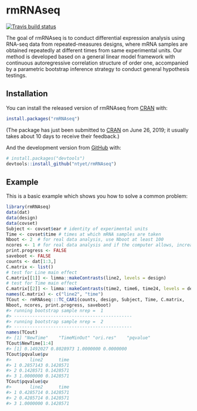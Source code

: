 
<!-- README.md is generated from README.Rmd. Please edit that file -->

# rmRNAseq

<!-- badges: start -->

[![Travis build
status](https://travis-ci.org/ntyet/rmRNAseq.svg?branch=master)](https://travis-ci.org/ntyet/rmRNAseq)
<!-- badges: end -->

The goal of rmRNAseq is to conduct differential expression analysis
using RNA-seq data from repeated-measures designs, where mRNA samples
are obtained repeatedly at different times from same experimental units.
Our method is developed based on a general linear model framework with
continuous autoregressive correlation structure of order one,
accompanied by a parametric bootstrap inference strategy to conduct
general hypothesis testings.

## Installation

You can install the released version of rmRNAseq from
[CRAN](https://CRAN.R-project.org) with:

``` r
install.packages("rmRNAseq")
```

(The package has just been submitted to
[CRAN](https::/CRAN.R-project.org) on June 26, 2019; it usually takes
about 10 days to receive their feedback.)

And the development version from [GitHub](https://github.com/) with:

``` r
# install.packages("devtools")
devtools::install_github("ntyet/rmRNAseq")
```

## Example

This is a basic example which shows you how to solve a common problem:

``` r
library(rmRNAseq)
data(dat)
data(design)
data(covset)
Subject <- covset$ear # identity of experimental units
Time <- covset$time # times at which mRNA samples are taken
Nboot <- 2  # for real data analysis, use Nboot at least 100
ncores <- 1 # for real data analysis and if the computer allows, increase ncores to save time
print.progress <- FALSE
saveboot <- FALSE
counts <- dat[1:3,]
C.matrix <- list()
# test for Line main effect
C.matrix[[1]] <- limma::makeContrasts(line2, levels = design)
# test for Time main effect
C.matrix[[2]] <- limma::makeContrasts(time2, time6, time24, levels = design)
names(C.matrix) <- c("line2", "time")
TCout <- rmRNAseq:::TC_CAR1(counts, design, Subject, Time, C.matrix,
Nboot, ncores, print.progress, saveboot)
#> running bootstrap sample nrep =  1 
#> ---------------------------------------------
#> running bootstrap sample nrep =  2 
#> ---------------------------------------------
names(TCout)
#> [1] "NewTime"    "TimeMinOut" "ori.res"    "pqvalue"
TCout$NewTime[1:4]
#> [1] 0.1492027 0.8028973 1.0000000 0.0000000
TCout$pqvalue$pv
#>       line2      time
#> 1 0.2857143 0.1428571
#> 2 0.1428571 0.1428571
#> 3 1.0000000 0.1428571
TCout$pqvalue$qv
#>       line2      time
#> 1 0.4285714 0.1428571
#> 2 0.4285714 0.1428571
#> 3 1.0000000 0.1428571
```
